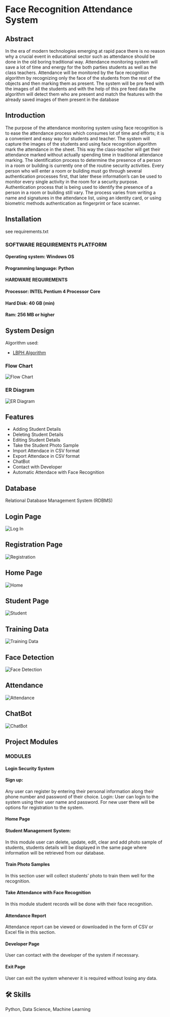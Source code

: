 
# Face Recognition Attendance System





## Abstract
In the era of modern technologies emerging at rapid pace there is no reason why a crucial event in educational sector such as attendance should be done in the old boring traditional way.
Attendance monitoring system will save a lot of time and energy for the both parties students as well as the class teachers. Attendance will be monitored by the face recognition algorithm by recognizing only the face of the students from the rest of the objects and then marking them as present. The system will be pre feed with the images of all the students and with the help of this pre feed data the algorithm will detect them who are present and match the features with the already saved images of them present in the database



## Introduction

The purpose of the attendance monitoring system using face recognition is to ease the attendance process which consumes lot of time and efforts; it is a convenient and easy way for students and teacher. The system will capture the images of the students and using face recognition algorithm mark the attendance in the sheet. This way the class-teacher will get their attendance marked without actually spending time in traditional attendance marking.
The identification process to determine the presence of a person in a room or building is currently one of the routine security activities. Every person who will enter a room or building must go through several authentication processes first, that later these information’s can be used to monitor every single activity in the room for a security purpose. Authentication process that is being used to identify the presence of a person in a room or building still vary. The process varies from writing a name and signatures in the attendance list, using an identity card, or using biometric methods authentication as fingerprint or face scanner.

## Installation

  see requirements.txt

  

### SOFTWARE REQUIREMENTS PLATFORM

#### Operating system: Windows OS

#### Programming language: Python

#### HARDWARE REQUIREMENTS

#### Processor: INTEL Pentium 4 Processor Core
#### Hard Disk: 40 GB (min)
#### Ram: 256 MB or higher


## System Design

Algorithm used:

- [LBPH Algorithm](https://towardsdatascience.com/face-recognition-how-lbph-works-90ec258c3d6b)
 
### Flow Chart


![Flow Chart](https://github.com/PalashHawee/Face-Recognition-System/blob/main/Flow%20chart%20Final.png)

### ER Diagram
![ER Diagram](https://github.com/PalashHawee/Face-Recognition-System/blob/main/ER%20Diagram.png)

## Features

- Adding Student Details
- Deleting Student Details
- Editing Student Details
- Take the Student Photo Sample
- Import Attendace in CSV format
- Export Attendace in CSV format
- ChatBot
- Contact with Developer
- Automatic Attendace with Face Recognition


## Database

Relational Database Management System (RDBMS)


## Login Page

![Log In](https://github.com/PalashHawee/Face-Recognition-System/blob/main/Screen%20Shots%20Output/Login/log.PNG)

## Registration Page

![Registration](https://github.com/PalashHawee/Face-Recognition-System/blob/main/Screen%20Shots%20Output/Register/register.PNG)

## Home Page 

![Home](https://github.com/PalashHawee/Face-Recognition-System/blob/main/Screen%20Shots%20Output/Home/home.PNG)

## Student Page

![Student](https://github.com/PalashHawee/Face-Recognition-System/blob/main/Screen%20Shots%20Output/Student/st.PNG)



## Training Data

![Training Data](https://github.com/PalashHawee/Face-Recognition-System/blob/main/Screen%20Shots%20Output/Training%20data/tr3.PNG)

## Face Detection

![Face Detection](https://github.com/PalashHawee/Face-Recognition-System/blob/main/Screen%20Shots%20Output/face%20detector/f2.PNG)

## Attendance

![Attendance](https://github.com/PalashHawee/Face-Recognition-System/blob/main/Screen%20Shots%20Output/Attendance/at01.PNG)

## ChatBot

![ChatBot](https://github.com/PalashHawee/Face-Recognition-System/blob/main/Screen%20Shots%20Output/ChatBot/cht.PNG)



## Project Modules

### MODULES
#### Login Security System
#### Sign up:
Any user can register by entering their personal information along their phone number and password of their choice.
Login:
User can login to the system using their user name and password. For new user there will be options for registration to the system.
#### Home Page
#### Student Management System:
In this module user can delete, update, edit, clear and add photo sample of students, students details will be displayed in the same page where information will be retrieved from our database.
#### Train Photo Samples
In this section user will collect students’ photo to train them well for the recognition.
#### Take Attendance with Face Recognition
In this module student records will be done with their face recognition.
#### Attendance Report
Attendance report can be viewed or downloaded in the form of CSV or Excel file in this section.
#### Developer Page
User can contact with the developer of the system if necessary.
#### Exit Page
User can exit the system whenever it is required without losing any data.




## 🛠 Skills
Python, Data Science, Machine Learning

